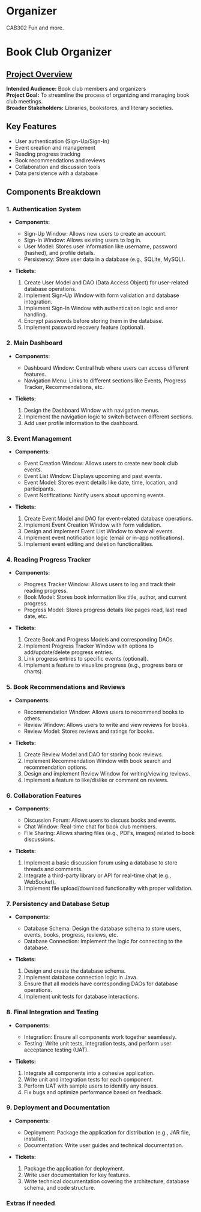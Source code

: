 # Organizer
CAB302 Fun and more.

# Book Club Organizer

## [Project Overview](https://docs.google.com/document/d/1Ls_yoGWLoRUlNkhaGPD8qo73fY2QtFzXepvobcM5MFw/edit)

**Intended Audience:** Book club members and organizers  
**Project Goal:** To streamline the process of organizing and managing book club meetings.  
**Broader Stakeholders:** Libraries, bookstores, and literary societies.

## Key Features

- User authentication (Sign-Up/Sign-In)
- Event creation and management
- Reading progress tracking
- Book recommendations and reviews
- Collaboration and discussion tools
- Data persistence with a database

## Components Breakdown

### 1. Authentication System
- **Components:**
  - Sign-Up Window: Allows new users to create an account.
  - Sign-In Window: Allows existing users to log in.
  - User Model: Stores user information like username, password (hashed), and profile details.
  - Persistency: Store user data in a database (e.g., SQLite, MySQL).

- **Tickets:**
  1. Create User Model and DAO (Data Access Object) for user-related database operations.
  2. Implement Sign-Up Window with form validation and database integration.
  3. Implement Sign-In Window with authentication logic and error handling.
  4. Encrypt passwords before storing them in the database.
  5. Implement password recovery feature (optional).

### 2. Main Dashboard
- **Components:**
  - Dashboard Window: Central hub where users can access different features.
  - Navigation Menu: Links to different sections like Events, Progress Tracker, Recommendations, etc.

- **Tickets:**
  1. Design the Dashboard Window with navigation menus.
  2. Implement the navigation logic to switch between different sections.
  3. Add user profile information to the dashboard.

### 3. Event Management
- **Components:**
  - Event Creation Window: Allows users to create new book club events.
  - Event List Window: Displays upcoming and past events.
  - Event Model: Stores event details like date, time, location, and participants.
  - Event Notifications: Notify users about upcoming events.

- **Tickets:**
  1. Create Event Model and DAO for event-related database operations.
  2. Implement Event Creation Window with form validation.
  3. Design and implement Event List Window to show all events.
  4. Implement event notification logic (email or in-app notifications).
  5. Implement event editing and deletion functionalities.

### 4. Reading Progress Tracker
- **Components:**
  - Progress Tracker Window: Allows users to log and track their reading progress.
  - Book Model: Stores book information like title, author, and current progress.
  - Progress Model: Stores progress details like pages read, last read date, etc.

- **Tickets:**
  1. Create Book and Progress Models and corresponding DAOs.
  2. Implement Progress Tracker Window with options to add/update/delete progress entries.
  3. Link progress entries to specific events (optional).
  4. Implement a feature to visualize progress (e.g., progress bars or charts).

### 5. Book Recommendations and Reviews
- **Components:**
  - Recommendation Window: Allows users to recommend books to others.
  - Review Window: Allows users to write and view reviews for books.
  - Review Model: Stores reviews and ratings for books.

- **Tickets:**
  1. Create Review Model and DAO for storing book reviews.
  2. Implement Recommendation Window with book search and recommendation options.
  3. Design and implement Review Window for writing/viewing reviews.
  4. Implement a feature to like/dislike or comment on reviews.

### 6. Collaboration Features
- **Components:**
  - Discussion Forum: Allows users to discuss books and events.
  - Chat Window: Real-time chat for book club members.
  - File Sharing: Allows sharing files (e.g., PDFs, images) related to book discussions.

- **Tickets:**
  1. Implement a basic discussion forum using a database to store threads and comments.
  2. Integrate a third-party library or API for real-time chat (e.g., WebSocket).
  3. Implement file upload/download functionality with proper validation.

### 7. Persistency and Database Setup
- **Components:**
  - Database Schema: Design the database schema to store users, events, books, progress, reviews, etc.
  - Database Connection: Implement the logic for connecting to the database.

- **Tickets:**
  1. Design and create the database schema.
  2. Implement database connection logic in Java.
  3. Ensure that all models have corresponding DAOs for database operations.
  4. Implement unit tests for database interactions.

### 8. Final Integration and Testing
- **Components:**
  - Integration: Ensure all components work together seamlessly.
  - Testing: Write unit tests, integration tests, and perform user acceptance testing (UAT).

- **Tickets:**
  1. Integrate all components into a cohesive application.
  2. Write unit and integration tests for each component.
  3. Perform UAT with sample users to identify any issues.
  4. Fix bugs and optimize performance based on feedback.

### 9. Deployment and Documentation
- **Components:**
  - Deployment: Package the application for distribution (e.g., JAR file, installer).
  - Documentation: Write user guides and technical documentation.

- **Tickets:**
  1. Package the application for deployment.
  2. Write user documentation for key features.
  3. Write technical documentation covering the architecture, database schema, and code structure.

### Extras if needed

